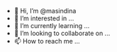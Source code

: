 - 👋 Hi, I’m @masindina
- 👀 I’m interested in ...
- 🌱 I’m currently learning ...
- 💞️ I’m looking to collaborate on ...
- 📫 How to reach me ...

<!---
masindina/masindina is a ✨ special ✨ repository because its `README.md` (this file) appears on your GitHub profile.
You can click the Preview link to take a look at your changes.
--->
